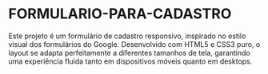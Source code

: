# FORMULARIO-PARA-CADASTRO
Este projeto é um formulário de cadastro responsivo, inspirado no estilo visual dos formulários do Google. Desenvolvido com HTML5 e CSS3 puro, o layout se adapta perfeitamente a diferentes tamanhos de tela, garantindo uma experiência fluida tanto em dispositivos móveis quanto em desktops.

